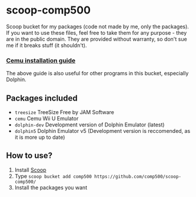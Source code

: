 # scoop-comp500
Scoop bucket for my packages (code not made by me, only the packages). If you want to use these files, feel free to take them for any purpose - they are in the public domain. They are provided without warranty, so don't sue me if it breaks stuff (it shouldn't).

### [Cemu installation guide](https://github.com/comp500/scoop-comp500/blob/master/Cemu.md)
The above guide is also useful for other programs in this bucket, especially Dolphin.

## Packages included
- `treesize` TreeSize Free by JAM Software
- `cemu` Cemu Wii U Emulator
- `dolphin-dev` Development version of Dolphin Emulator (latest)
- `dolphin5` Dolphin Emulator v5 (Development version is reccomended, as it is more up to date)

## How to use?
1. Install [Scoop](https://github.com/lukesampson/scoop/wiki/Quick-Start)
1. Type `scoop bucket add comp500 https://github.com/comp500/scoop-comp500/`
1. Install the packages you want
